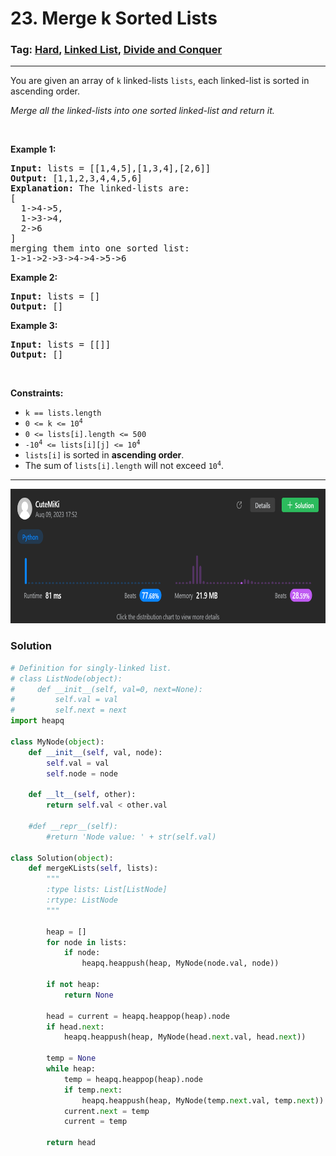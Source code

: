 # 23. Merge k Sorted Lists
### Tag: [Hard](https://github.com/TheOnlyMiki/LeetCode-For-Fun/tree/main#hard-level), [Linked List](https://github.com/TheOnlyMiki/LeetCode-For-Fun/tree/main#linked-list), [Divide and Conquer](https://github.com/TheOnlyMiki/LeetCode-For-Fun/tree/main#divide-and-conquer)
---
<div class="px-5 pt-4"><div class="flex"></div><div class="xFUwe" data-track-load="description_content"><p>You are given an array of <code>k</code> linked-lists <code>lists</code>, each linked-list is sorted in ascending order.</p>

<p><em>Merge all the linked-lists into one sorted linked-list and return it.</em></p>

<p>&nbsp;</p>
<p><strong class="example">Example 1:</strong></p>

<pre><strong>Input:</strong> lists = [[1,4,5],[1,3,4],[2,6]]
<strong>Output:</strong> [1,1,2,3,4,4,5,6]
<strong>Explanation:</strong> The linked-lists are:
[
  1-&gt;4-&gt;5,
  1-&gt;3-&gt;4,
  2-&gt;6
]
merging them into one sorted list:
1-&gt;1-&gt;2-&gt;3-&gt;4-&gt;4-&gt;5-&gt;6
</pre>

<p><strong class="example">Example 2:</strong></p>

<pre><strong>Input:</strong> lists = []
<strong>Output:</strong> []
</pre>

<p><strong class="example">Example 3:</strong></p>

<pre><strong>Input:</strong> lists = [[]]
<strong>Output:</strong> []
</pre>

<p>&nbsp;</p>
<p><strong>Constraints:</strong></p>

<ul>
	<li><code>k == lists.length</code></li>
	<li><code>0 &lt;= k &lt;= 10<sup>4</sup></code></li>
	<li><code>0 &lt;= lists[i].length &lt;= 500</code></li>
	<li><code>-10<sup>4</sup> &lt;= lists[i][j] &lt;= 10<sup>4</sup></code></li>
	<li><code>lists[i]</code> is sorted in <strong>ascending order</strong>.</li>
	<li>The sum of <code>lists[i].length</code> will not exceed <code>10<sup>4</sup></code>.</li>
</ul>
</div></div>

---
<img src="Submit.png" width="700" height="215" />

### Solution

```python
# Definition for singly-linked list.
# class ListNode(object):
#     def __init__(self, val=0, next=None):
#         self.val = val
#         self.next = next
import heapq

class MyNode(object):
    def __init__(self, val, node):
        self.val = val
        self.node = node
    
    def __lt__(self, other):
        return self.val < other.val

    #def __repr__(self):
        #return 'Node value: ' + str(self.val)

class Solution(object):
    def mergeKLists(self, lists):
        """
        :type lists: List[ListNode]
        :rtype: ListNode
        """
        
        heap = []
        for node in lists:
            if node:
                heapq.heappush(heap, MyNode(node.val, node))
        
        if not heap:
            return None
        
        head = current = heapq.heappop(heap).node
        if head.next:
            heapq.heappush(heap, MyNode(head.next.val, head.next))

        temp = None
        while heap:
            temp = heapq.heappop(heap).node
            if temp.next:
                heapq.heappush(heap, MyNode(temp.next.val, temp.next))
            current.next = temp
            current = temp

        return head
```

